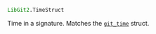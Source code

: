 ```julia
LibGit2.TimeStruct
```

Time in a signature. Matches the [`git_time`](https://libgit2.org/libgit2/#HEAD/type/git_time) struct.
